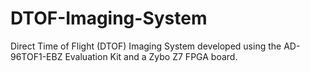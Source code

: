 # DTOF-Imaging-System
Direct Time of Flight (DTOF) Imaging System developed using the AD-96TOF1-EBZ Evaluation Kit and a Zybo Z7 FPGA board.
